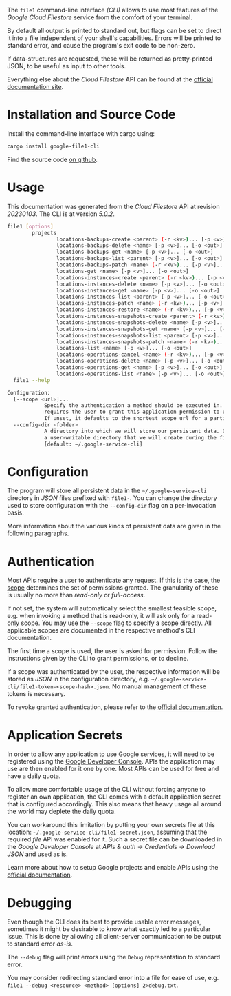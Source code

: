 <!---
DO NOT EDIT !
This file was generated automatically from 'src/generator/templates/cli/README.md.mako'
DO NOT EDIT !
-->
The `file1` command-line interface *(CLI)* allows to use most features of the *Google Cloud Filestore* service from the comfort of your terminal.

By default all output is printed to standard out, but flags can be set to direct it into a file independent of your shell's
capabilities. Errors will be printed to standard error, and cause the program's exit code to be non-zero.

If data-structures are requested, these will be returned as pretty-printed JSON, to be useful as input to other tools.

Everything else about the *Cloud Filestore* API can be found at the
[official documentation site](https://cloud.google.com/filestore/).

# Installation and Source Code

Install the command-line interface with cargo using:

```bash
cargo install google-file1-cli
```

Find the source code [on github](https://github.com/Byron/google-apis-rs/tree/main/gen/file1-cli).

# Usage

This documentation was generated from the *Cloud Filestore* API at revision *20230103*. The CLI is at version *5.0.2*.

```bash
file1 [options]
        projects
                locations-backups-create <parent> (-r <kv>)... [-p <v>]... [-o <out>]
                locations-backups-delete <name> [-p <v>]... [-o <out>]
                locations-backups-get <name> [-p <v>]... [-o <out>]
                locations-backups-list <parent> [-p <v>]... [-o <out>]
                locations-backups-patch <name> (-r <kv>)... [-p <v>]... [-o <out>]
                locations-get <name> [-p <v>]... [-o <out>]
                locations-instances-create <parent> (-r <kv>)... [-p <v>]... [-o <out>]
                locations-instances-delete <name> [-p <v>]... [-o <out>]
                locations-instances-get <name> [-p <v>]... [-o <out>]
                locations-instances-list <parent> [-p <v>]... [-o <out>]
                locations-instances-patch <name> (-r <kv>)... [-p <v>]... [-o <out>]
                locations-instances-restore <name> (-r <kv>)... [-p <v>]... [-o <out>]
                locations-instances-snapshots-create <parent> (-r <kv>)... [-p <v>]... [-o <out>]
                locations-instances-snapshots-delete <name> [-p <v>]... [-o <out>]
                locations-instances-snapshots-get <name> [-p <v>]... [-o <out>]
                locations-instances-snapshots-list <parent> [-p <v>]... [-o <out>]
                locations-instances-snapshots-patch <name> (-r <kv>)... [-p <v>]... [-o <out>]
                locations-list <name> [-p <v>]... [-o <out>]
                locations-operations-cancel <name> (-r <kv>)... [-p <v>]... [-o <out>]
                locations-operations-delete <name> [-p <v>]... [-o <out>]
                locations-operations-get <name> [-p <v>]... [-o <out>]
                locations-operations-list <name> [-p <v>]... [-o <out>]
  file1 --help

Configuration:
  [--scope <url>]...
            Specify the authentication a method should be executed in. Each scope
            requires the user to grant this application permission to use it.
            If unset, it defaults to the shortest scope url for a particular method.
  --config-dir <folder>
            A directory into which we will store our persistent data. Defaults to
            a user-writable directory that we will create during the first invocation.
            [default: ~/.google-service-cli]

```

# Configuration

The program will store all persistent data in the `~/.google-service-cli` directory in *JSON* files prefixed with `file1-`.  You can change the directory used to store configuration with the `--config-dir` flag on a per-invocation basis.

More information about the various kinds of persistent data are given in the following paragraphs.

# Authentication

Most APIs require a user to authenticate any request. If this is the case, the [scope][scopes] determines the 
set of permissions granted. The granularity of these is usually no more than *read-only* or *full-access*.

If not set, the system will automatically select the smallest feasible scope, e.g. when invoking a
method that is read-only, it will ask only for a read-only scope. 
You may use the `--scope` flag to specify a scope directly. 
All applicable scopes are documented in the respective method's CLI documentation.

The first time a scope is used, the user is asked for permission. Follow the instructions given 
by the CLI to grant permissions, or to decline.

If a scope was authenticated by the user, the respective information will be stored as *JSON* in the configuration
directory, e.g. `~/.google-service-cli/file1-token-<scope-hash>.json`. No manual management of these tokens
is necessary.

To revoke granted authentication, please refer to the [official documentation][revoke-access].

# Application Secrets

In order to allow any application to use Google services, it will need to be registered using the 
[Google Developer Console][google-dev-console]. APIs the application may use are then enabled for it
one by one. Most APIs can be used for free and have a daily quota.

To allow more comfortable usage of the CLI without forcing anyone to register an own application, the CLI
comes with a default application secret that is configured accordingly. This also means that heavy usage
all around the world may deplete the daily quota.

You can workaround this limitation by putting your own secrets file at this location: 
`~/.google-service-cli/file1-secret.json`, assuming that the required *file* API 
was enabled for it. Such a secret file can be downloaded in the *Google Developer Console* at 
*APIs & auth -> Credentials -> Download JSON* and used as is.

Learn more about how to setup Google projects and enable APIs using the [official documentation][google-project-new].


# Debugging

Even though the CLI does its best to provide usable error messages, sometimes it might be desirable to know
what exactly led to a particular issue. This is done by allowing all client-server communication to be 
output to standard error *as-is*.

The `--debug` flag will print errors using the `Debug` representation to standard error.

You may consider redirecting standard error into a file for ease of use, e.g. `file1 --debug <resource> <method> [options] 2>debug.txt`.


[scopes]: https://developers.google.com/+/api/oauth#scopes
[revoke-access]: http://webapps.stackexchange.com/a/30849
[google-dev-console]: https://console.developers.google.com/
[google-project-new]: https://developers.google.com/console/help/new/
